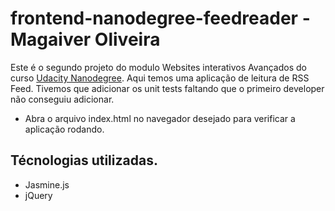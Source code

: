 frontend-nanodegree-feedreader - Magaiver Oliveira
===================================================

Este é o segundo projeto do modulo Websites interativos Avançados do curso [Udacity Nanodegree](https://br.udacity.com/course/front-end-web-developer-nanodegree--nd001/).
Aqui temos uma aplicação de leitura de RSS Feed.
Tivemos que adicionar os unit tests faltando que o primeiro developer não conseguiu adicionar.
* Abra o arquivo index.html no navegador desejado para verificar a aplicação rodando.

Técnologias utilizadas.
------------------
* Jasmine.js
* jQuery